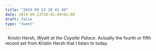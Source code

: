 ```yaml
---
title: "2019 09 23 20 41 49"
date: 2019-09-23T20:41:49+02:00
draft: false
type: "tweet"
---
```

<a href="https://music.apple.com/fr/album/wyatt-at-the-coyote-palace/1185160567" class="iconfont icon-music" title="rss"></a> &nbsp; Kristin Hersh, *Wyatt at the Coyotte Palace*. Actually the fourth or fifth record set from Kristin Hersh that I listen to today.
